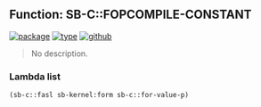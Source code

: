 ## Function: SB-C::FOPCOMPILE-CONSTANT
[![package](https://img.shields.io/badge/Package-SB--C-5f9ea0.svg?style=social&colorA=999999)](../) [![type](https://img.shields.io/badge/Type-Function-5f9ea0.svg?style=social&colorA=999999)](../#function) [![github](https://img.shields.io/badge/GitHub-View_the_source-5f9ea0.svg?style=social&colorA=999999&logo=github)](https://github.com/sbcl/sbcl/blob/master/src/compiler/fopcompile.lisp/) 

> No description.

### Lambda list
```cl
(sb-c::fasl sb-kernel:form sb-c::for-value-p)
```
